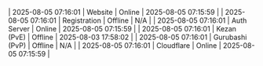 | 2025-08-05 07:16:01 | Website | Online | 2025-08-05 07:15:59 |
| 2025-08-05 07:16:01 | Registration | Offline | N/A |
| 2025-08-05 07:16:01 | Auth Server | Online | 2025-08-05 07:15:59 |
| 2025-08-05 07:16:01 | Kezan (PvE) | Offline | 2025-08-03 17:58:02 |
| 2025-08-05 07:16:01 | Gurubashi (PvP) | Offline | N/A |
| 2025-08-05 07:16:01 | Cloudflare | Online | 2025-08-05 07:15:59 |
